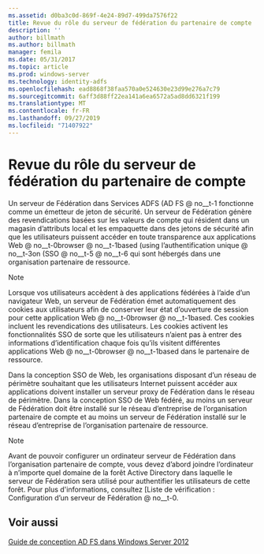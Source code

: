 ```yaml
---
ms.assetid: d0ba3c0d-869f-4e24-89d7-499da7576f22
title: Revue du rôle du serveur de fédération du partenaire de compte
description: ''
author: billmath
ms.author: billmath
manager: femila
ms.date: 05/31/2017
ms.topic: article
ms.prod: windows-server
ms.technology: identity-adfs
ms.openlocfilehash: ead8868f38faa570a0e524630e23d99e276a7c79
ms.sourcegitcommit: 6aff3d88ff22ea141a6ea6572a5ad8dd6321f199
ms.translationtype: MT
ms.contentlocale: fr-FR
ms.lasthandoff: 09/27/2019
ms.locfileid: "71407922"
---
```

# <a name="review-the-role-of-the-federation-server-in-the-account-partner"></a>Revue du rôle du serveur de fédération du partenaire de compte

Un serveur de Fédération dans Services ADFS \(AD FS @ no__t-1 fonctionne comme un émetteur de jeton de sécurité. Un serveur de Fédération génère des revendications basées sur les valeurs de compte qui résident dans un magasin d’attributs local et les empaquette dans des jetons de sécurité afin que les utilisateurs puissent accéder en toute transparence aux applications Web @ no__t-0browser @ no__t-1based \(using l’authentification unique @ no__t-3on \(SSO @ no__t-5 @ no__t-6 qui sont hébergés dans une organisation partenaire de ressource.  
  
> [!NOTE]  
> Lorsque vos utilisateurs accèdent à des applications fédérées à l’aide d’un navigateur Web, un serveur de Fédération émet automatiquement des cookies aux utilisateurs afin de conserver leur état d’ouverture de session pour cette application Web @ no__t-0browser @ no__t-1based. Ces cookies incluent les revendications des utilisateurs. Les cookies activent les fonctionnalités SSO de sorte que les utilisateurs n’aient pas à entrer des informations d’identification chaque fois qu’ils visitent différentes applications Web @ no__t-0browser @ no__t-1based dans le partenaire de ressource.  
  
Dans la conception SSO de Web, les organisations disposant d’un réseau de périmètre souhaitant que les utilisateurs Internet puissent accéder aux applications doivent installer un serveur proxy de Fédération dans le réseau de périmètre. Dans la conception SSO de Web fédéré, au moins un serveur de Fédération doit être installé sur le réseau d’entreprise de l’organisation partenaire de compte et au moins un serveur de Fédération installé sur le réseau d’entreprise de l’organisation partenaire de ressource.  
  
> [!NOTE]  
> Avant de pouvoir configurer un ordinateur serveur de Fédération dans l’organisation partenaire de compte, vous devez d’abord joindre l’ordinateur à n’importe quel domaine de la forêt Active Directory dans laquelle le serveur de Fédération sera utilisé pour authentifier les utilisateurs de cette forêt. Pour plus d'informations, consultez [Liste de vérification : Configuration d’un serveur de Fédération @ no__t-0.  
  
## <a name="see-also"></a>Voir aussi
[Guide de conception AD FS dans Windows Server 2012](AD-FS-Design-Guide-in-Windows-Server-2012.md)
